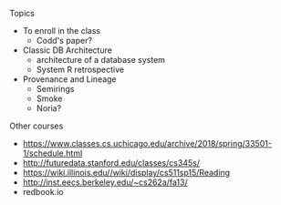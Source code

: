 
Topics

* To enroll in the class
  * Codd's paper?
* Classic DB Architecture
  * architecture of a database system
  * System R retrospective
* Provenance and Lineage
  * Semirings
  * Smoke
  * Noria?

Other courses

* https://www.classes.cs.uchicago.edu/archive/2018/spring/33501-1/schedule.html
* http://futuredata.stanford.edu/classes/cs345s/
* https://wiki.illinois.edu//wiki/display/cs511sp15/Reading
* http://inst.eecs.berkeley.edu/~cs262a/fa13/
* redbook.io
